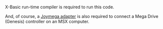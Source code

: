X-Basic run-time compiler is required to run this code.

And, of course, a [Joymega adapter](https://frs.badcoffee.info/hardware/joymega-en.html) is also required to connect a Mega Drive (Genesis) controller on an MSX computer.
